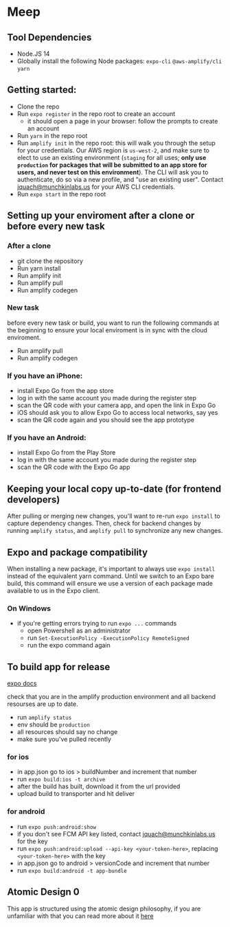 # Meep

## Tool Dependencies
- Node.JS 14
- Globally install the following Node packages: `expo-cli` `@aws-amplify/cli` `yarn`

## Getting started:
- Clone the repo
- Run `expo register` in the repo root to create an account
    - it should open a page in your browser: follow the prompts to create an account
- Run `yarn` in the repo root
- Run `amplify init` in the repo root: this will walk you through the setup for your credentials. Our AWS region is `us-west-2`, and make sure to elect to use an existing environment (`staging` for all uses; **only use `production` for packages that will be submitted to an app store for users, and never test on this environment**). The CLI will ask you to authenticate, do so via a new profile, and "use an existing user". Contact jquach@munchkinlabs.us for your AWS CLI credentials.
- Run `expo start` in the repo root

## Setting up your enviroment after a clone or before every new task
### After a clone
- git clone the repository
- Run yarn install
- Run amplify init 
- Run amplify pull
- Run amplify codegen

### New task
before every new task or build, you want to run the following commands at the beginning to ensure your local enviroment is in sync with the cloud enviroment.
- Run amplify pull
- Run amplify codegen

### If you have an iPhone:
- install Expo Go from the app store
- log in with the same account you made during the register step
- scan the QR code with your camera app, and open the link in Expo Go
- iOS should ask you to allow Expo Go to access local networks, say yes
- scan the QR code again and you should see the app prototype

### If you have an Android:
- install Expo Go from the Play Store
- log in with the same account you made during the register step
- scan the QR code with the Expo Go app

## Keeping your local copy up-to-date (for frontend developers)

After pulling or merging new changes, you'll want to re-run `expo install` to capture dependency changes. Then, check
for backend changes by running `amplify status`, and `amplify pull` to synchronize any new changes.

## Expo and package compatibility

When installing a new package, it's important to always use `expo install` instead of the equivalent yarn command. Until we switch to an Expo bare build, this command will ensure we use a version of each package made available to us in the Expo client.

### On Windows
- if you're getting errors trying to run `expo ...` commands
    - open Powershell as an administrator
    - run `Set-ExecutionPolicy -ExecutionPolicy RemoteSigned`
    - run the expo command again

## To build app for release
[expo docs](https://docs.expo.io/distribution/building-standalone-apps/)

check that you are in the amplify production environment and all backend resourses are up to date.
- run `amplify status`
- env should be `production`
- all resources should say no change
- make sure you've pulled recently

### for ios
- in app.json go to ios > buildNumber and increment that number
- run `expo build:ios -t archive`
- after the build has built, download it from the url provided
- upload build to transporter and hit deliver

### for android
- run `expo push:android:show`
- if you don't see FCM API key listed, contact jquach@munchkinlabs.us for the key
- run `expo push:android:upload --api-key <your-token-here>`, replacing `<your-token-here>` with the key
- in app.json go to android > versionCode and increment that number
- run `expo build:android -t app-bundle`

## Atomic Design 0

This app is structured using the atomic design philosophy, if you are unfamiliar with that you can read more about it [here](https://bradfrost.com/blog/post/atomic-web-design/)
